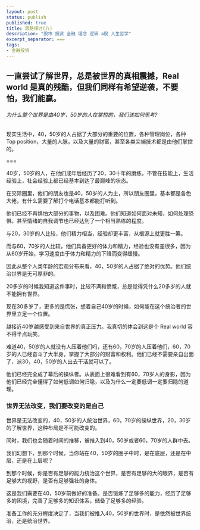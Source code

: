 ```yaml
---
layout: post
status: publish
published: true
title: 思路探讨(八)
description: "股市 投资 金融 理念 逻辑 a股 人生哲学"
excerpt_separator: ===
tags:
- 金融投资
---
```


## 一直尝试了解世界，总是被世界的真相震撼，Real world 是真的残酷，但我们同样有希望逆袭，不要怕，我们能赢。

###### 为什么整个世界是由40岁，50岁的人在掌控的，我们该如何思考?

现实生活中，40，50岁的人占据了大部分的重要的位置，各种管理岗位，各种Top position，大量的人脉，以及大量的财富，甚至各类尖端技术都是由他们掌控的。

===

40岁，50岁的人，在他们成年后经历了20，30十年的磨练，不管在技能上，生活经验上，社会经验上都已经基本到达了最巅峰的状态。

在交际圈里，他们的朋友也是40，50岁的人为主，所以朋友圈里，基本都是各色大佬，有什么需要了解打个电话基本都能打听到。

他们已经不再惧怕大部分的事物，以及困难。他们知道如何面对未知，如何处理恐惧。甚至情绪的自我调节也已经达到了一个相当熟练的程度。

与20，30岁的人比较，他们精力相当，经验却更丰富，从根源上就更胜一筹。

而与60，70岁的人比较，他们具备更好的体力和精力，经验也没有差很多，因为从60岁开始，学习速度由于体力和精力的下降而变得缓慢。

因此从整个人类年龄的宏观分布来看，40，50岁的人占据了绝对的优势。他们统治世界是无可厚非的。

20多岁的时候我知道这件事时，比较不满和愤慨，总是觉得凭什么20多岁的人就不能拥有世界。

现在30多岁了，更多的是慌张，想着自己40岁的时候，如何能在这个统治者的世界里立足一个位置。

越接近40岁越感受到来自世界的真正压力。我真切的体会到这是个 Real world 容不得半点玩笑。

难道40，50岁的人就没有人压着他们吗，还有60，70岁的人压着他们，60，70岁的人已经奋斗了大半身，掌握了大部分的财富和权利。他们已经不需要亲自出面了，派30，40，50岁的人出去干活就可以了。

他们已经完全成了幕后的操纵者。从表面上很难看到有60，70岁人的身影，因为他们已经完全懂得了如何低调如何归隐，以及为什么一定要低调一定要归隐的道理。

### 世界无法改变，我们要改变的是自己

世界是无法改变的，40，50岁的人统治世界，60，70岁的操纵世界，20，30岁的了解世界，这种布局是不可能改变的。

同时，我们也会随着时间的推移，被推入到40，50岁或者60，70岁的人群中去。

我们幻想下，到那个时候，当你站在40，50岁的圈子中时，是在底层，还是在中层，还是在上层呢？

到那个时候，你是否有足够的能力统治这个世界，是否有足够的大的眼界，是否有足够大的视野，是否有足够强壮的身体。

这是我们需要在40，50岁前做好的准备。是否锻炼了足够多的能力，经历了足够多的困境，完善了足够多的知识体系，储备了足够多的经验。

准备工作的充分程度决定了，当我们被推入40，50岁的世界时，是依然被世界统治，还是统治世界。

